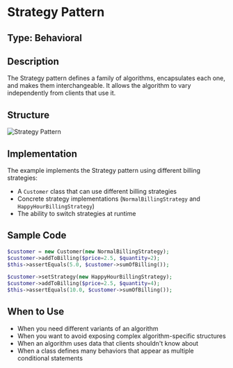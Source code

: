 # Strategy Pattern

## Type: Behavioral

## Description
The Strategy pattern defines a family of algorithms, encapsulates each one, and makes them interchangeable. It allows the algorithm to vary independently from clients that use it.

## Structure
![Strategy Pattern](https://github.com/legrch/php-design-patterns/blob/master/~images/Strategy.png)

## Implementation
The example implements the Strategy pattern using different billing strategies:
- A `Customer` class that can use different billing strategies
- Concrete strategy implementations (`NormalBillingStrategy` and `HappyHourBillingStrategy`)
- The ability to switch strategies at runtime

## Sample Code

```php
$customer = new Customer(new NormalBillingStrategy);
$customer->addToBilling($price=2.5, $quantity=2);
$this->assertEquals(5.0, $customer->sumOfBilling());

$customer->setStrategy(new HappyHourBillingStrategy);
$customer->addToBilling($price=2.5, $quantity=4);
$this->assertEquals(10.0, $customer->sumOfBilling());
```

## When to Use
- When you need different variants of an algorithm
- When you want to avoid exposing complex algorithm-specific structures
- When an algorithm uses data that clients shouldn't know about
- When a class defines many behaviors that appear as multiple conditional statements
